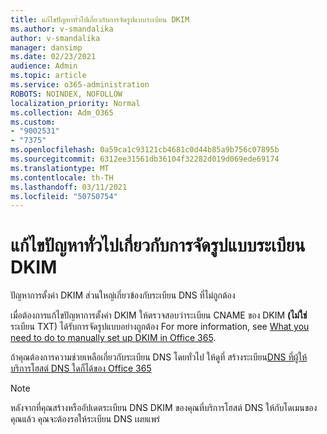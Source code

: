 ```yaml
---
title: แก้ไขปัญหาทั่วไปเกี่ยวกับการจัดรูปแบบระเบียน DKIM
ms.author: v-smandalika
author: v-smandalika
manager: dansimp
ms.date: 02/23/2021
audience: Admin
ms.topic: article
ms.service: o365-administration
ROBOTS: NOINDEX, NOFOLLOW
localization_priority: Normal
ms.collection: Adm_O365
ms.custom:
- "9002531"
- "7375"
ms.openlocfilehash: 0a59ca1c93121cb4681c0d44b85a9b756c07895b
ms.sourcegitcommit: 6312ee31561db36104f32282d019d069ede69174
ms.translationtype: MT
ms.contentlocale: th-TH
ms.lasthandoff: 03/11/2021
ms.locfileid: "50750754"
---
```

# <a name="fix-common-problems-with-dkim-record-formatting"></a>แก้ไขปัญหาทั่วไปเกี่ยวกับการจัดรูปแบบระเบียน DKIM

ปัญหาการตั้งค่า DKIM ส่วนใหญ่เกี่ยวข้องกับระเบียน DNS ที่ไม่ถูกต้อง

เมื่อต้องการแก้ไขปัญหาการตั้งค่า DKIM ให้ตรวจสอบว่าระเบียน CNAME ของ DKIM **(ไม่ใช่** ระเบียน TXT) ได้รับการจัดรูปแบบอย่างถูกต้อง For more information, see [What you need to do to manually set up DKIM in Office 365](https://docs.microsoft.com/microsoft-365/security/office-365-security/use-dkim-to-validate-outbound-email).

ถ้าคุณต้องการความช่วยเหลือเกี่ยวกับระเบียน DNS โดยทั่วไป ให้ดูที่ สร้างระเบียน[DNS ที่ผู้ให้บริการโฮสต์ DNS ใดก็ได้ของ Office 365](https://docs.microsoft.com/microsoft-365/admin/get-help-with-domains/create-dns-records-at-any-dns-hosting-provider)

> [!NOTE]
> หลังจากที่คุณสร้างหรืออัปเดตระเบียน DNS DKIM ของคุณที่บริการโฮสต์ DNS ให้กับโดเมนของคุณแล้ว คุณจะต้องรอให้ระเบียน DNS เผยแพร่
